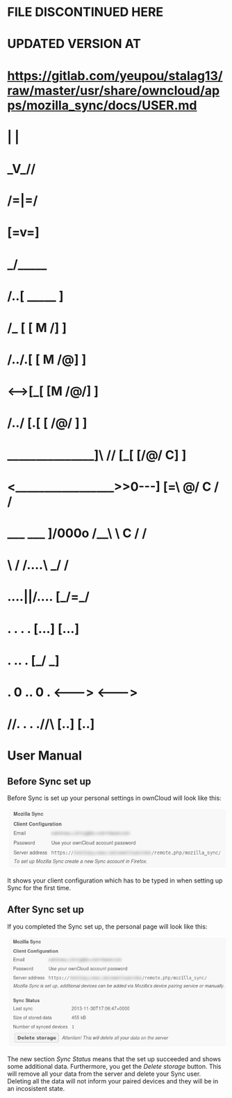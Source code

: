 #
# FILE DISCONTINUED HERE
# UPDATED VERSION AT
#         https://gitlab.com/yeupou/stalag13/raw/master/usr/share/owncloud/apps/mozilla_sync/docs/USER.md
#
#                                 |     |
#                                 \_V_//
#                                 \/=|=\/
#                                  [=v=]
#                                __\___/_____
#                               /..[  _____  ]
#                              /_  [ [  M /] ]
#                             /../.[ [ M /@] ]
#                            <-->[_[ [M /@/] ]
#                           /../ [.[ [ /@/ ] ]
#      _________________]\ /__/  [_[ [/@/ C] ]
#     <_________________>>0---]  [=\ \@/ C / /
#        ___      ___   ]/000o   /__\ \ C / /
#           \    /              /....\ \_/ /
#        ....\||/....           [___/=\___/
#       .    .  .    .          [...] [...]
#      .      ..      .         [___/ \___]
#      .    0 .. 0    .         <---> <--->
#   /\/\.    .  .    ./\/\      [..]   [..]
#
User Manual
===========

Before Sync set up
------------------
Before Sync is set up your personal settings in ownCloud will look like this:

<a href="" target="_blank"><img src="imgs/SyncUserWithoutData.png"/></a>

It shows your client configuration which has to be typed in when setting up Sync for the first time.

After Sync set up
-----------------
If you completed the Sync set up, the personal page will look like this:

<a href="" target="_blank"><img src="imgs/SyncUserWithData.png"/></a>

The new section *Sync Status* means that the set up succeeded and shows some additional data.
Furthermore, you get the *Delete storage* button. This will remove all your data from the server and delete your Sync user. Deleting all the data will not inform your paired devices and they will be in an incosistent state.
